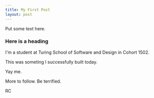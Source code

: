 ```yaml
---
title: My First Post
layout: post
---
```


Put some text here.

### Here is a heading

I'm a student at Turing School of Software and Design in Cohort 1502.  

This was someting I successfully built today.  

Yay me. 

More to follow.  Be terrified. 

RC

